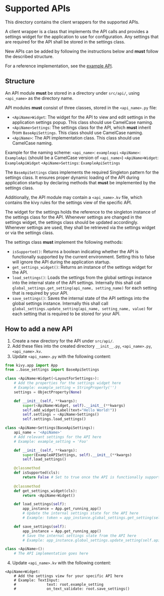 # Supported APIs

This directory contains the client wrappers for the supported APIs.

A client wrapper is a class that implements the API calls and provides a settings widget for the application to use for configuration.
Any settings that are required for the API shall be stored in the settings class.

New APIs can be added by following the instructions below and **must** follow the described structure.

For a reference implementation, see the [example API](exampleapi/).

## Structure

An API module **must** be stored in a directory under `src/api/`, using `<api_name>` as the directory name.

API modules **must** consist of three classes, stored in the `<api_name>.py` file:
- `<ApiName>Widget`: The widget for the API to view and edit settings in the application settings popup. This class should use CamelCase naming.
- `<ApiName>Settings`: The settings class for the API, which **must** inherit from `BaseApiSettings`. This class should use CamelCase naming.
- `<ApiName>`: The API implementation class. This class should use CamelCase naming.

Example for the naming scheme:
`<api_name>`: `exampleapi`
`<ApiName>`: `ExampleApi` (should be a CamelCase version of `<api_name>`)
`<ApiName>Widget`: `ExampleApiWidget`
`<ApiName>Settings`: `ExampleApiSettings`

The `BaseApiSettings` class implements the required Singleton pattern for the settings class. It ensures proper dynamic loading of the API during application startup by declaring methods that **must** be implemented by the settings class.

Additionally, the API module may contain a `<api_name>.kv` file, which contains the kivy rules for the settings view of the specific API.

The widget for the settings holds the reference to the singleton instance of the settings class for the API.
Whenever settings are changed in the settings widget, the settings class should be updated accordingly.
Whenever settings are used, they shall be retrieved via the settings widget or via the settings class.

The settings class **must** implement the following methods:
- `isSupported()`: Returns a boolean indicating whether the API is functionally supported by the current environment. Setting this to false will ignore the API during the application startup.
- `get_settings_widget()`: Returns an instance of the settings widget for the API.
- `load_settings()`: Loads the settings from the global settings instance into the internal state of the API settings. Internally this shall call `global_settings.get_setting(api_name, setting_name)` for each setting that is required by your API.
- `save_settings()`: Saves the internal state of the API settings into the global settings instance. Internally this shall call `global_settings.update_setting(api_name, setting_name, value)` for each setting that is required to be stored for your API.

## How to add a new API

1. Create a new directory for the API under `src/api/`.
2. Add these files into the created directory `__init__.py`, `<api_name>.py`, `<api_name>.kv`.
3. Update `<api_name>.py` with the following content:

```python
from kivy.app import App
from ..base_settings import BaseApiSettings

class <ApiName>Widget(<LayoutForSettings>):
    # Add the properties for the settings widget here
    # Example: example_setting = StringProperty('')
    settings = ObjectProperty(None)

    def __init__(self, **kwargs):
        super(<ApiName>Widget, self).__init__(**kwargs)
        self.add_widget(Label(text="Hello World!"))
        self.settings = <ApiName>Settings()
        self.settings.load_settings()

class <ApiName>Settings(BaseApiSettings):
    api_name = '<ApiName>'
    # Add relevant settings for the API here
    # Example: example_setting = 'Foo'

    def __init__(self, **kwargs):
        super(ExampleAPISettings, self).__init__(**kwargs)
        self.load_settings()

    @classmethod
    def isSupported(cls):
        return False # Set to true once the API is functionally supported
    
    @classmethod
    def get_settings_widget(cls):
        return <ApiName>Widget()

    def load_settings(self):
        app_instance = App.get_running_app()
        # Update the internal settings state for the API here
        # Example: token = app_instance.global_settings.get_setting(self.api_name, "example_setting")

    def save_settings(self):
        app_instance = App.get_running_app()
        # Save the internal settings state from the API here
        # Example: app_instance.global_settings.update_setting(self.api_name, "example_setting", self.example_setting)

class <ApiName>():
    # The API implementation goes here
```

4. Update `<api_name>.kv` with the following content:

```kivy
<ApiName>Widget:
    # Add the settings view for your specific API here
    # Example: TextInput:
    #              text: root.example_setting
    #              on_text_validate: root.save_settings()
```